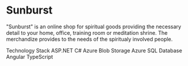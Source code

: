 # Sunburst
"Sunburst" is an online shop for spiritual goods providing the necessary detail to your home, office, training room or meditation shrine. The merchandize provides to the needs of the spiritualy involved people.


Technology Stack
ASP.NET
C#
Azure Blob Storage
Azure SQL Database
Angular
TypeScript

